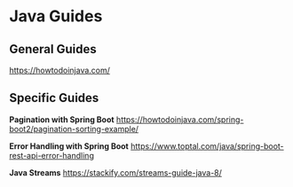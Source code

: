 # Java Guides


## General Guides
https://howtodoinjava.com/


## Specific Guides

**Pagination with Spring Boot**
https://howtodoinjava.com/spring-boot2/pagination-sorting-example/

**Error Handling with Spring Boot**
https://www.toptal.com/java/spring-boot-rest-api-error-handling

**Java Streams**
https://stackify.com/streams-guide-java-8/
